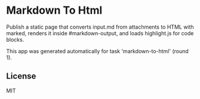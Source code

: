 # Markdown To Html

Publish a static page that converts input.md from attachments to HTML with marked, renders it inside #markdown-output, and loads highlight.js for code blocks.

This app was generated automatically for task 'markdown-to-html' (round 1).

## License
MIT
